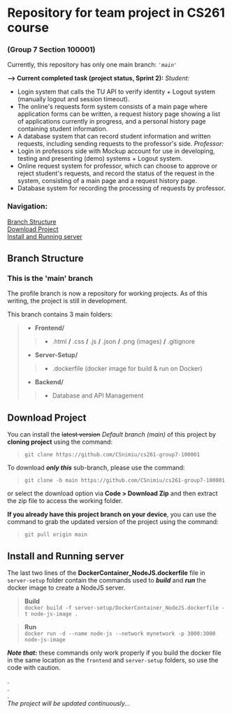 
# Repository for team project in CS261 course
### (Group 7 Section 100001)
Currently, this repository has only one main branch: *`'main'`*

**--> Current completed task (project status, Sprint 2):**
*Student:*  
- Login system that calls the TU API to verify identity + Logout system (manually logout and session timeout).
- The online's requests form system consists of a main page where application forms can be written, a request history page showing a list of applications currently in progress, and a personal history page containing student information.
- A database system that can record student information and written requests, including sending requests to the professor's side.
*Professor:*  
- Login in professors side with Mockup account for use in developing, testing and presenting (demo) systems + Logout system.
- Online request system for professor, which can choose to approve or reject student's requests, and record the status of the request in the system, consisting of a main page and a request history page.
- Database system for recording the processing of requests by professor.
  
### **Navigation:**  
[Branch Structure](#branch-structure "Branch information")  
[Download Project](#download-project "Install the project on your local")  
[Install and Running server](#install-and-running-server "Install and running server by Docker")  


## Branch Structure
### This is the 'main' branch
The profile branch is now a repository for working projects. As of this writing, the project is still in development.  

This branch contains 3 main folders:
>
>* **Frontend/**
>>   * .html **/** .css **/** .js **/** .json **/** .png (images) **/** .gitignore
>> 
>* **Server-Setup/**
>>   * .dockerfile (docker image for build & run on Docker)  
>>
>* **Backend/**
>>   * Database and API Management
>
  
## Download Project 
You can install the ~~latest version~~ *Default branch (main)* of this project by **cloning project** using the command:  
>`git clone https://github.com/CSnimiu/cs261-group7-100001`  

To download ***only this*** sub-branch, please use the command:
>`git clone -b main https://github.com/CSnimiu/cs261-group7-100001` 

or select the download option via **Code > Download Zip** and then extract the zip file to access the working folder.  
  
**If you already have this project branch on your device**, you can use the command to grab the updated version of the project using the command:  
>`git pull origin main`  


## Install and Running server
The last two lines of the **DockerContainer_NodeJS.dockerfile** file in `server-setup` folder contain the commands used to ***build*** and ***run*** the docker image to create a NodeJS server.  

> **Build**  
>`docker build -f server-setup/DockerContainer_NodeJS.dockerfile -t node-js-image .`  

> **Run**  
>`docker run -d --name node-js --network mynetwork -p 3000:3000 node-js-image`

***Note that:*** these commands only work properly if you build the docker file in the same location as the `frontend` and `server-setup` folders, so use the code with caution.  

.  
.  
.  
*The project will be updated continuously...*
